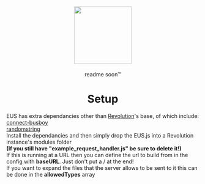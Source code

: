 <h1 align="center">
  <img width="150" height="150" src="http://ethanus.ml/images/logo.png">
</h1>
<p align="center">readme soon™</p>

<h1 align="center">
  Setup
</h1>
<p>EUS has extra dependancies other than <a href="https://github.com/tgpethan/Revolution">Revolution</a>'s base, of which include:<br><a href="https://www.npmjs.com/package/connect-busboy">connect-busboy</a><br><a href="https://www.npmjs.com/package/randomstring">randomstring</a><br>Install the dependancies and then simply drop the EUS.js into a Revolution instance's modules folder<br><b>(If you still have "example_request_handler.js" be sure to delete it!)</b><br>
If this is running at a URL then you can define the url to build from in the config with <b>baseURL</b>. Just don't put a / at the end!<br>
If you want to expand the files that the server allows to be sent to it this can be done in the <b>allowedTypes</b> array<br>
